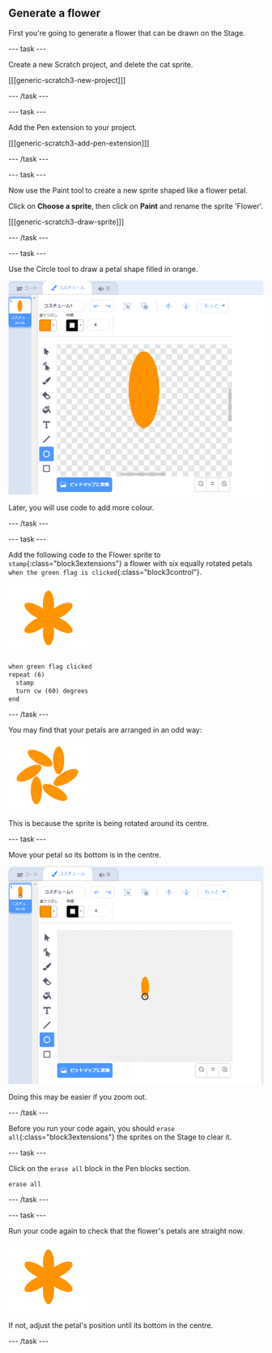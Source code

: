## Generate a flower

First you're going to generate a flower that can be drawn on the Stage.

\--- task \---

Create a new Scratch project, and delete the cat sprite.

[[[generic-scratch3-new-project]]]

\--- /task \---

\--- task \---

Add the Pen extension to your project.

[[[generic-scratch3-add-pen-extension]]]

\--- /task \---

\--- task \---

Now use the Paint tool to create a new sprite shaped like a flower petal.

Click on **Choose a sprite**, then click on **Paint** and rename the sprite 'Flower'.

[[[generic-scratch3-draw-sprite]]]

\--- /task \---

\--- task \---

Use the Circle tool to draw a petal shape filled in orange.

![スクリーンショット](images/flower-petal.png)

Later, you will use code to add more colour.

\--- /task \---

\--- task \---

Add the following code to the Flower sprite to `stamp`{:class="block3extensions"} a flower with six equally rotated petals `when the green flag is clicked`{:class="block3control"}.

![スクリーンショット](images/flower-6-straight.png)

```blocks3
when green flag clicked
repeat (6) 
  stamp
  turn cw (60) degrees
end
```

\--- /task \---

You may find that your petals are arranged in an odd way:

![スクリーンショット](images/flower-6-offset.png)

This is because the sprite is being rotated around its centre.

\--- task \---

Move your petal so its bottom is in the centre.

![スクリーンショット](images/flower-crosshair-annotated.png)

Doing this may be easier if you zoom out.

\--- /task \---

Before you run your code again, you should `erase all`{:class="block3extensions"} the sprites on the Stage to clear it.

\--- task \---

Click on the `erase all` block in the Pen blocks section.

```blocks3
erase all
```

\--- /task \---

\--- task \---

Run your code again to check that the flower's petals are straight now.

![スクリーンショット](images/flower-6-straight.png)

If not, adjust the petal's position until its bottom in the centre.

\--- /task \---